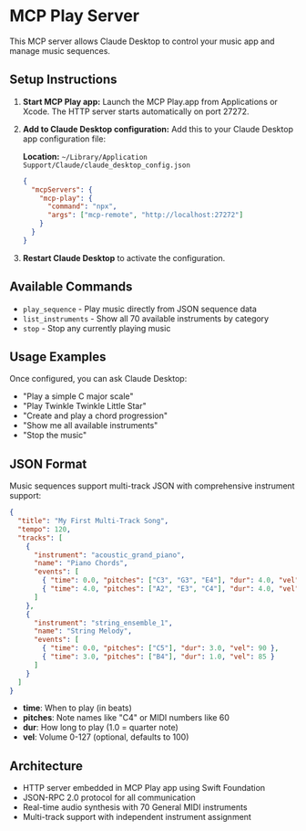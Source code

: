# MCP Play Server

This MCP server allows Claude Desktop to control your music app and manage music sequences.

## Setup Instructions

1. **Start MCP Play app:**
   Launch the MCP Play.app from Applications or Xcode. The HTTP server starts automatically on port 27272.

2. **Add to Claude Desktop configuration:**
   Add this to your Claude Desktop app configuration file:
   
   **Location:** `~/Library/Application Support/Claude/claude_desktop_config.json`
   
   ```json
   {
     "mcpServers": {
       "mcp-play": {
         "command": "npx",
         "args": ["mcp-remote", "http://localhost:27272"]
       }
     }
   }
   ```

3. **Restart Claude Desktop** to activate the configuration.

## Available Commands

- `play_sequence` - Play music directly from JSON sequence data
- `list_instruments` - Show all 70 available instruments by category
- `stop` - Stop any currently playing music

## Usage Examples

Once configured, you can ask Claude Desktop:

- "Play a simple C major scale"
- "Play Twinkle Twinkle Little Star"
- "Create and play a chord progression"
- "Show me all available instruments"
- "Stop the music"

## JSON Format

Music sequences support multi-track JSON with comprehensive instrument support:

```json
{
  "title": "My First Multi-Track Song",
  "tempo": 120,
  "tracks": [
    {
      "instrument": "acoustic_grand_piano",
      "name": "Piano Chords",
      "events": [
        { "time": 0.0, "pitches": ["C3", "G3", "E4"], "dur": 4.0, "vel": 60 },
        { "time": 4.0, "pitches": ["A2", "E3", "C4"], "dur": 4.0, "vel": 60 }
      ]
    },
    {
      "instrument": "string_ensemble_1",
      "name": "String Melody",
      "events": [
        { "time": 0.0, "pitches": ["C5"], "dur": 3.0, "vel": 90 },
        { "time": 3.0, "pitches": ["B4"], "dur": 1.0, "vel": 85 }
      ]
    }
  ]
}
```

- **time**: When to play (in beats)
- **pitches**: Note names like "C4" or MIDI numbers like 60
- **dur**: How long to play (1.0 = quarter note)
- **vel**: Volume 0-127 (optional, defaults to 100)

## Architecture

- HTTP server embedded in MCP Play app using Swift Foundation
- JSON-RPC 2.0 protocol for all communication
- Real-time audio synthesis with 70 General MIDI instruments
- Multi-track support with independent instrument assignment